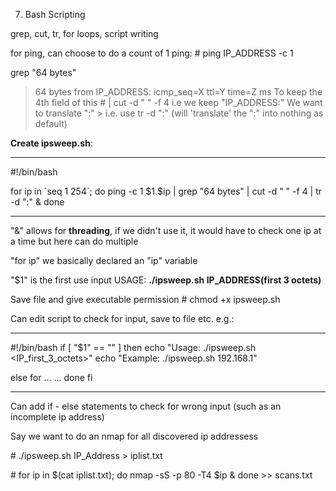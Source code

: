 7. Bash Scripting

grep, cut, tr, for loops, script writing

for ping, can choose to do a count of 1 ping:
\# ping IP_ADDRESS -c 1

grep "64 bytes"
> 64 bytes from IP_ADDRESS: icmp_seq=X ttl=Y time=Z ms
To keep the 4th field of this \# | cut -d " " -f 4
i.e we keep "IP_ADDRESS:"
We want to translate ":" > i.e. use tr -d ":" (will 'translate' the ":" into nothing as default)

**Create ipsweep.sh**:
***
\#!/bin/bash

for ip in \`seq 1 254`; do
ping -c 1 \$1.$ip | grep "64 bytes" | cut -d " " -f 4 | tr -d ":" &
done
***

"&" allows for **threading**, if we didn't use it, it would have to check one ip at a time but here can do multiple

"for ip" we basically declared an "ip" variable 


"\$1" is the first use input
USAGE: **./ipsweep.sh IP_ADDRESS(first 3 octets)**
 
Save file and give executable permission
\# chmod +x ipsweep.sh

Can edit script to check for input, save to file etc. e.g.:
***
\#!/bin/bash
if [ "$1" == "" ]
then
echo "Usage: ./ipsweep.sh \<IP_first_3_octets>"
echo "Example: ./ipsweep.sh 192.168.1"

else
for ...
...
done
fi
***
Can add if - else statements to check for wrong input (such as an incomplete ip address)

Say we want to do an nmap for all discovered ip addressess

\# ./ipsweep.sh IP_Address > iplist.txt

\# for ip in $(cat iplist.txt); do nmap -sS -p 80 -T4 $ip & done >> scans.txt





